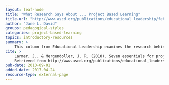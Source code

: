 ```yaml
---
layout: leaf-node
title: "What Research Says About ... Project Based Learning"
title-url: "http://www.ascd.org/publications/educational_leadership/feb08/vol65/num05/Project-Based_Learning.aspx"
author: "Jane L. David"
groups: pedagogical-styles
categories: project-based-learning
topics: introductory-resources
summary: >
    This column from Educational Leadership examines the research behind project based learning.
cite: >
    Larmer, J., & Mergendoller, J. R. (2010). Seven essentials for project-based learning. Educational leadership, 68(1), 34-37.
    Retrieved from http://www.ascd.org/publications/educational_leadership/sept10/vol68/num01/Seven_Essentials_for_Project-Based_Learning.aspx
pub-date: 2010-09-01
added-date: 2017-04-24
resource-type: external-page
---
```

